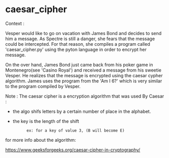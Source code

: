 # caesar_cipher
Context : 

Vesper would like to go on vacation with James Bond and decides to send him a message.  As Spectre is still a danger,  she fears that the message could be intercepted. For that reason, she compiles a program called 'caesar_cipher.py' using the pyton language in order to encrypt her message. 

On the  over hand, James Bond just came back from his poker game in Montenegro(see 'Casino Royal') and received a message from his sweetie Vesper. He realizes that the message is encrypted using the caesar cypher algorithm. James uses the program from the 'Am I 6?' which is very similar to the program compiled by Vesper. 

Note : The caesar cipher is a encryption algorithm that was used By Caesar :

- the algo shifs letters by a certain number of place in the alphabet.
- the key is the length of the shift

            ex: for a key of value 3, (B will become E)

for more info about the algorithm: 

https://www.geeksforgeeks.org/caesar-cipher-in-cryptography/




